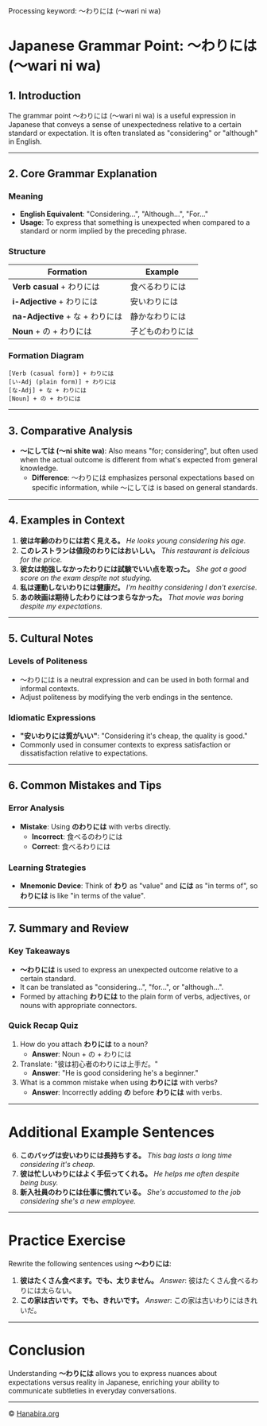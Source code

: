 Processing keyword: ～わりには (〜wari ni wa)
# Japanese Grammar Point: ～わりには (〜wari ni wa)

## 1. Introduction
The grammar point ～わりには (〜wari ni wa) is a useful expression in Japanese that conveys a sense of unexpectedness relative to a certain standard or expectation. It is often translated as "considering" or "although" in English.

---
## 2. Core Grammar Explanation
### Meaning
- **English Equivalent**: "Considering...", "Although...", "For..."
- **Usage**: To express that something is unexpected when compared to a standard or norm implied by the preceding phrase.
### Structure
| Formation            | Example                             |
|----------------------|-------------------------------------|
| **Verb casual** + わりには | 食べるわりには                    |
| **i-Adjective** + わりには | 安いわりには                     |
| **na-Adjective** + な + わりには | 静かなわりには               |
| **Noun** + の + わりには     | 子どものわりには               |
### Formation Diagram
```
[Verb (casual form)] + わりには
[い-Adj (plain form)] + わりには
[な-Adj] + な + わりには
[Noun] + の + わりには
```
---
## 3. Comparative Analysis
- **～にしては (〜ni shite wa)**: Also means "for; considering", but often used when the actual outcome is different from what's expected from general knowledge.
  - **Difference**: ～わりには emphasizes personal expectations based on specific information, while ～にしては is based on general standards.
---
## 4. Examples in Context
1. **彼は年齢のわりには若く見える。**
   *He looks young considering his age.*
2. **このレストランは値段のわりにはおいしい。**
   *This restaurant is delicious for the price.*
3. **彼女は勉強しなかったわりには試験でいい点を取った。**
   *She got a good score on the exam despite not studying.*
4. **私は運動しないわりには健康だ。**
   *I'm healthy considering I don't exercise.*
5. **あの映画は期待したわりにはつまらなかった。**
   *That movie was boring despite my expectations.*
---
## 5. Cultural Notes
### Levels of Politeness
- ～わりには is a neutral expression and can be used in both formal and informal contexts.
- Adjust politeness by modifying the verb endings in the sentence.
### Idiomatic Expressions
- **"安いわりには質がいい"**: "Considering it's cheap, the quality is good."
- Commonly used in consumer contexts to express satisfaction or dissatisfaction relative to expectations.
---
## 6. Common Mistakes and Tips
### Error Analysis
- **Mistake**: Using **のわりには** with verbs directly.
  - **Incorrect**: 食べるのわりには
  - **Correct**: 食べるわりには
### Learning Strategies
- **Mnemonic Device**: Think of **わり** as "value" and **には** as "in terms of", so **わりには** is like "in terms of the value".
---
## 7. Summary and Review
### Key Takeaways
- **～わりには** is used to express an unexpected outcome relative to a certain standard.
- It can be translated as "considering...", "for...", or "although...".
- Formed by attaching **わりには** to the plain form of verbs, adjectives, or nouns with appropriate connectors.
### Quick Recap Quiz
1. How do you attach **わりには** to a noun?
   - **Answer**: Noun + の + わりには
2. Translate: "彼は初心者のわりには上手だ。"
   - **Answer**: "He is good considering he's a beginner."
3. What is a common mistake when using **わりには** with verbs?
   - **Answer**: Incorrectly adding **の** before **わりには** with verbs.
---
# Additional Example Sentences
6. **このバッグは安いわりには長持ちする。**
   *This bag lasts a long time considering it's cheap.*
7. **彼は忙しいわりにはよく手伝ってくれる。**
   *He helps me often despite being busy.*
8. **新入社員のわりには仕事に慣れている。**
   *She's accustomed to the job considering she's a new employee.*
---
# Practice Exercise
Rewrite the following sentences using **～わりには**:
1. **彼はたくさん食べます。でも、太りません。**
   *Answer*: 彼はたくさん食べるわりには太らない。
2. **この家は古いです。でも、きれいです。**
   *Answer*: この家は古いわりにはきれいだ。
---
# Conclusion
Understanding **～わりには** allows you to express nuances about expectations versus reality in Japanese, enriching your ability to communicate subtleties in everyday conversations.


---

© [Hanabira.org](https://hanabira.org)
